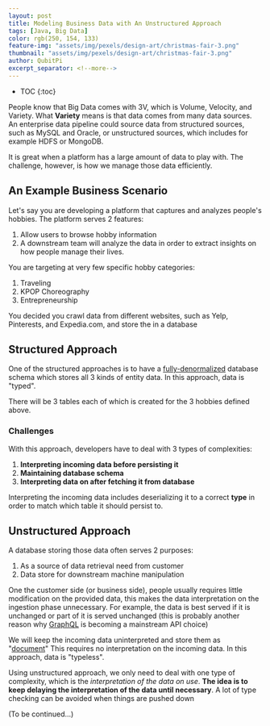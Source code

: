 ```yaml
---
layout: post
title: Modeling Business Data with An Unstructured Approach
tags: [Java, Big Data]
color: rgb(250, 154, 133)
feature-img: "assets/img/pexels/design-art/christmas-fair-3.png"
thumbnail: "assets/img/pexels/design-art/christmas-fair-3.png"
author: QubitPi
excerpt_separator: <!--more-->
---
```


<!--more-->

* TOC
{:toc}

People know that Big Data comes with 3V, which is Volume, Velocity, and Variety. What **Variety** means is that data
comes from many data sources. An enterprise data pipeline could source data from structured sources, such as MySQL and
Oracle, or unstructured sources, which includes for example HDFS or MongoDB.

It is great when a platform has a large amount of data to play with. The challenge, however, is how we manage those data
efficiently.

## An Example Business Scenario

Let's say you are developing a platform that captures and analyzes people's hobbies. The platform serves 2 features:

1. Allow users to browse hobby information
2. A downstream team will analyze the data in order to extract insights on how people manage their lives.

You are targeting at very few specific hobby categories: 

1. Traveling
2. KPOP Choreography
3. Entrepreneurship

You decided you crawl data from different websites, such as Yelp, Pinterests, and Expedia.com, and store the in a
database

## Structured Approach

One of the structured approaches is to have a
[fully-denormalized](https://qubitpi.github.io/jersey-guide/2020/09/06/mysql-polymorphism.html#concrete-table-inheritance) database schema which stores all 3 kinds of entity data. In
this approach, data is "typed".

There will be 3 tables each of which is created for the 3 hobbies defined above.

### Challenges 

With this approach, developers have to deal with 3 types of complexities:

1. **Interpreting incoming data before persisting it**
2. **Maintaining database schema**
3. **Interpreting data on after fetching it from database**

Interpreting the incoming data includes deserializing it to a correct **type** in order to match which table it should
persist to.

## Unstructured Approach

A database storing those data often serves 2 purposes:

1. As a source of data retrieval need from customer
2. Data store for downstream machine manipulation

One the customer side (or business side), people usually requires little modification on the provided data,
this makes the data interpretation on the ingestion phase unnecessary. For example, the data is best served if it is
unchanged or part of it is served unchanged (this is probably another reason why [GraphQL](https://graphql.org/) is
becoming a mainstream API choice) 

We will keep the incoming data uninterpreted and store them as "[document](https://en.wikipedia.org/wiki/Document-oriented_database)"
This requires no interpretation on the incoming data. In this approach, data is "typeless".

Using unstructured approach, we only need to deal with one type of complexity, which is the _interpretation of the data
on use_. **The idea is to keep delaying the interpretation of the data until necessary**. A lot of type checking can be
avoided when things are pushed down

(To be continued...)
